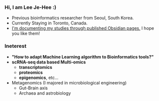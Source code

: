 ### Hi, I am Lee Je-Hee :)
- Previous bioinformatics researcher from Seoul, South Korea.
- Currently Staying in Toronto, Canada.
- [I'm documenting my studies through published Obsidian pages.](https://publish.obsidian.md/jhlee) I hope you like them!

### Ineterest
- **"How to adapt Machine Learning algorithm to Bioinformatics tools?"**
- **scRNA-seq data based Multi-omics**
  - **transcriptomics**
  - **proteomics**
  - **epigenomics**, etc...
- Metagenomics (I majored in microbiological engineering)
  - Gut-Brain axis
  - Archaea and astrobiology
